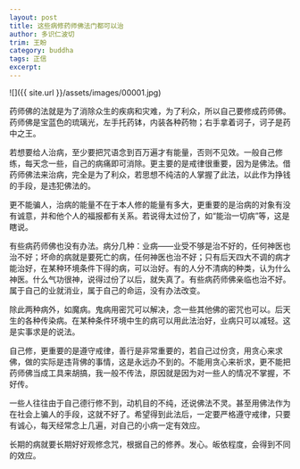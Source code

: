 ```yaml
---
layout: post
title: 这些病修药师佛法门都可以治
author: 多识仁波切
trim: 王盼
category: buddha
tags: 正信
excerpt:
---
```


![]({{ site.url }}/assets/images/00001.jpg)

药师佛的法就是为了消除众生的疾病和灾难，为了利众，所以自己要修成药师佛。药师佛是宝蓝色的琉璃光，左手托药钵，内装各种药物；右手拿着诃子，诃子是药中之王。

若想要给人治病，至少要把咒语念到百万遍才有能量，否则不见效。一般自己修练，每天念一些，自己的病痛即可消除。更主要的是戒律很重要，因为是佛法。借药师佛法来治病，完全是为了利众，若思想不纯洁的人掌握了此法，以此作为挣钱的手段，是违犯佛法的。

更不能骗人，治病的能量不在于本人修的能量有多大，更重要的是治病的对象有没有诚意，并和他个人的福报都有关系。若说得太过份了，如“能治一切病”等，这是瞎说。

有些病药师佛也没有办法。病分几种：业病——业受不够是治不好的，任何神医也治不好；坏命的病就是要死亡的病，任何神医也治不好；只有后天四大不调的病才能治好，在某种环境条件下得的病，可以治好。有的人分不清病的种类，认为什么神医。什么气功很神，说得过份了以后，就失真了。有些病药师佛亲临也治不好。属于自己的业就消业，属于自己的命运，没有办法改变。

除此两种病外，如魔病。鬼病用密咒可以解决，念一些其他佛的密咒也可以。后天生的各种传染病。在某种条件环境中生的病可以用此法治好，业病只可以减轻。这是实事求是的说法。

自己修，更重要的是遵守戒律，善行是非常重要的，若自己过份贪，用贪心来求佛，做的实际是违背佛的事情，这是永远办不到的。不能用贪心来祈求，更不能把药师佛当成工具来胡搞，我一般不传法，原因就是因为对一些人的情况不掌握，不好传。

一些人往往由于自己德行修不到，动机目的不纯，还说佛法不灵。甚至用佛法作为在社会上骗人的手段，这就不好了。希望得到此法后，一定要严格遵守戒律，只要有诚心，每天经常念上几遍，对自己的小病一定有效应。

长期的病就要长期好好观修念咒，根据自己的修养。发心。皈依程度，会得到不同的效应。

